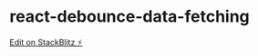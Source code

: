 # react-debounce-data-fetching

[Edit on StackBlitz ⚡️](https://stackblitz.com/edit/react-ts-ztxktz)
